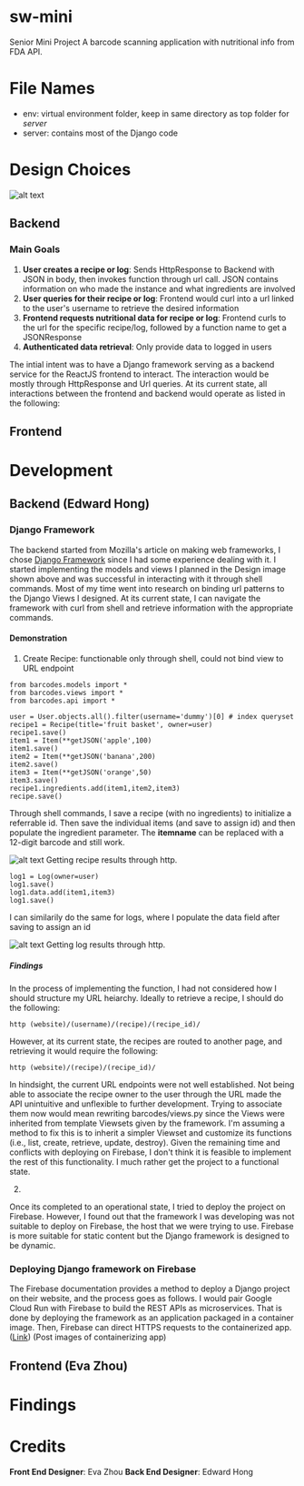 # sw-mini
Senior Mini Project
A barcode scanning application with nutritional info from FDA API.

# File Names
* env: virtual environment folder, keep in same directory as top folder for *server*
* server: contains most of the Django code

# Design Choices
![alt text](md/Design.png)
## Backend
### Main Goals
1. **User creates a recipe or log**: Sends HttpResponse to Backend with JSON in body, then invokes function through url call. JSON contains information on who made the instance and what ingredients are involved
2. **User queries for their recipe or log**: Frontend would curl into a url linked to the user's username to retrieve the desired information
3. **Frontend requests nutritional data for recipe or log**: Frontend curls to the url for the specific recipe/log, followed by a function name to get a JSONResponse
4. **Authenticated data retrieval**: Only provide data to logged in users


The intial intent was to have a Django framework serving as a backend service for the ReactJS frontend to interact. The interaction would be mostly through HttpResponse and Url queries. At its current state, all interactions between the frontend and backend would operate as listed in the following:

## Frontend

# Development
## Backend (Edward Hong)
### Django Framework
The backend started from Mozilla's article on making web frameworks, I chose [Django Framework](https://developer.mozilla.org/en-US/docs/Learn/Server-side/First_steps/Web_frameworks) since I had some experience dealing with it. I started implementing the models and views I planned in the Design image shown above and was successful in interacting with it through shell commands.
Most of my time went into research on binding url patterns to the Django Views I designed. At its current state, I can navigate the framework with curl from shell and retrieve information with the appropriate commands.

#### Demonstration
1. Create Recipe: functionable only through shell, could not bind view to URL endpoint
```
from barcodes.models import *
from barcodes.views import *
from barcodes.api import *

user = User.objects.all().filter(username='dummy')[0] # index queryset
recipe1 = Recipe(title='fruit basket', owner=user)
recipe1.save()
item1 = Item(**getJSON('apple',100)
item1.save()
item2 = Item(**getJSON('banana',200)
item2.save()
item3 = Item(**getJSON('orange',50)
item3.save()
recipe1.ingredients.add(item1,item2,item3)
recipe.save()
```
Through shell commands, I save a recipe (with no ingredients) to initialize a referrable id. Then save the individual items (and save to assign id) and then populate the ingredient parameter. The **itemname** can be replaced with a 12-digit barcode and still work.

![alt text](md/recipe.png)
Getting recipe results through http.
```
log1 = Log(owner=user)
log1.save()
log1.data.add(item1,item3)
log1.save()
```
I can similarily do the same for logs, where I populate the data field after saving to assign an id

![alt text](md/log.png)
Getting log results through http.

##### Findings
In the process of implementing the function, I had not considered how I should structure my URL heiarchy. Ideally to retrieve a recipe, I should do the following:
```
http (website)/(username)/(recipe)/(recipe_id)/
```
However, at its current state, the recipes are routed to another page, and retrieving it would require the following:
```
http (website)/(recipe)/(recipe_id)/
```
In hindsight, the current URL endpoints were not well established. Not being able to associate the recipe owner to the user through the URL made the API unintuitive and unflexible to further development. Trying to associate them now would mean rewriting barcodes/views.py since the Views were inherited from template Viewsets given by the framework. I'm assuming a method to fix this is to inherit a simpler Viewset and customize its functions (i.e., list, create, retrieve, update, destroy). Given the remaining time and conflicts with deploying on Firebase, I don't think it is feasible to implement the rest of this functionality. I much rather get the project to a functional state.


2. 


Once its completed to an operational state, I tried to deploy the project on Firebase. However, I found out that the framework I was developing was not suitable to deploy on Firebase, the host that we were trying to use. Firebase is more suitable for static content but the Django framework is designed to be dynamic.

### Deploying Django framework on Firebase
The Firebase documentation provides a method to deploy a Django project on their website, and the process goes as follows. I would pair Google Cloud Run with Firebase to build the REST APIs as microservices. That is done by deploying the framework as an application packaged in a container image. Then, Firebase can direct HTTPS requests to the containerized app. ([Link](https://firebase.google.com/docs/hosting/cloud-run))
(Post images of containerizing app)

## Frontend (Eva Zhou)


# Findings


# Credits
**Front End Designer**: Eva Zhou
**Back End Designer**: Edward Hong
